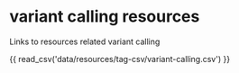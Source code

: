 # variant calling resources

Links to resources related variant calling

{{ read_csv('data/resources/tag-csv/variant-calling.csv') }}
